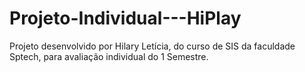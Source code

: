 # Projeto-Individual---HiPlay
Projeto desenvolvido por Hilary Letícia, do curso de SIS da faculdade Sptech, para avaliação individual do 1 Semestre.
